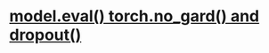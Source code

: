 # [model.eval() torch.no_gard()  and dropout()](https://androidkt.com/use-of-model-eval-and-with-torch-no_grad-in-pytorch-model-evaluate/)
